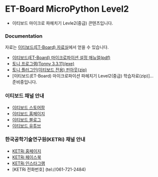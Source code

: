 # ET-Board MicroPython Level2

* 이티보드 마이크로 파헤치기 Levle2(중급) 콘텐츠입니다.


### Documentation

자료는 [이티보드(ET-Board) 자료실](http://et.ketri.re.kr/board/)에서 얻을 수 있습니다.

* [이티보드(ET-Board) 마이크로파이션 설정 매뉴얼(pdf)](http://oapass.com/pub/ketri/2021/micropython/micropython_setting_manual.pdf)
* [토니 프로그램(Tonny 3.3.11)(exe)](http://oapass.com/pub/ketri/2021/micropython/thonny-3.3.11.exe)
* [토니 플러그인(이티보드 전용) 핀아웃(zip)](http://oapass.com/pub/ketri/2021/micropython/thonny_plugin.zip)
* [이티보드(ET-Board) 마이크로파이션 파헤치기 Level2(중급) 학습자료(zip)]... 준비중입니다.



### 이티보드 채널 안내

* [이티보드 스토어팜](https://smartstore.naver.com/ketri)
* [이티보드 홈페이지](http://et.ketri.re.kr)
* [이티보드 블로그](https://blog.naver.com/etboard)
* [이티보드 유튜브](https://www.youtube.com/channel/UCFZdZIaziZ7rKKfLSfUv3Qg)


### 한국공학기술연구원(KETRi) 채널 안내
* [KETRi 홈페이지](http://www.ketri.re.kr)
* [KETRi 페이스북](https://www.facebook.com/ketri2484/)
* [KETRi 인스타그램](https://www.instagram.com/ketri_no1/)
* [KETRi 전화번호] (tel://061-721-2484)

